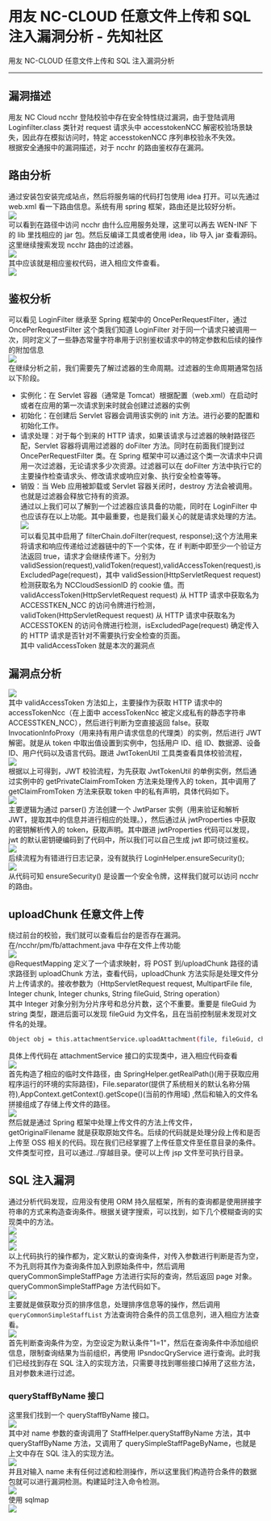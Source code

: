 

# 用友 NC-CLOUD 任意文件上传和 SQL 注入漏洞分析 - 先知社区

用友 NC-CLOUD 任意文件上传和 SQL 注入漏洞分析

- - -

## 漏洞描述

用友 NC Cloud ncchr 登陆校验中存在安全特性绕过漏洞，由于登陆调用 Loginfilter.class 类针对 request 请求头中 accesstokenNCC 解密校验场景缺失，因此存在模拟访问时，特定 accesstokenNCC 序列串校验永不失效。  
根据安全通报中的漏洞描述，对于 ncchr 的路由鉴权存在漏洞。

## 路由分析

通过安装包安装完成站点，然后将服务端的代码打包使用 idea 打开。可以先通过 web.xml 看一下路由信息。系统有用 spring 框架，路由还是比较好分析。  
[![](assets/1702520978-62d728487e711f3b368989c72fd5116e.png)](https://xzfile.aliyuncs.com/media/upload/picture/20231212173547-d49f97d0-98d1-1.png)  
可以看到在路径中访问 ncchr 由什么应用服务处理，这里可以再去 WEN-INF 下的 lib 里找相应的 jar 包。然后反编译工具或者使用 idea，lib 导入 jar 查看源码。  
这里继续搜索发现 ncchr 路由的过滤器。  
[![](assets/1702520978-18ae171c2a8a0efbfaed766582d7f534.png)](https://xzfile.aliyuncs.com/media/upload/picture/20231212173648-f8fff0ac-98d1-1.png)  
其中应该就是相应鉴权代码，进入相应文件查看。  
[![](assets/1702520978-a1555b87952c9f6ac79d6a5ee257c747.png)](https://xzfile.aliyuncs.com/media/upload/picture/20231212173720-0bf4d128-98d2-1.png)

## 鉴权分析

可以看见 LoginFilter 继承至 Spring 框架中的 OncePerRequestFilter，通过 OncePerRequestFilter 这个类我们知道 LoginFilter 对于同一个请求只被调用一次，同时定义了一些静态常量字符串用于识别鉴权请求中的特定参数和后续的操作的附加信息  
[![](assets/1702520978-4f30a1fa3f01c571dd5b2ce5b62c28b6.png)](https://xzfile.aliyuncs.com/media/upload/picture/20231212173736-15557ca4-98d2-1.png)  
在继续分析之前，我们需要先了解过滤器的生命周期。过滤器的生命周期通常包括以下阶段。

-   实例化：在 Servlet 容器（通常是 Tomcat）根据配置（web.xml）在启动时或者在应用的第一次请求到来时就会创建过滤器的实例
-   初始化：在创建后 Servlet 容器会调用该实例的 init 方法。进行必要的配置和初始化工作。
-   请求处理：对于每个到来的 HTTP 请求，如果该请求与过滤器的映射路径匹配，Servlet 容器将调用过滤器的 doFilter 方法。同时在前面我们提到过 OncePerRequestFilter 类。在 Spring 框架中可以通过这个类一次请求中只调用一次过滤器，无论请求多少次资源。过滤器可以在 doFilter 方法中执行它的主要操作检查请求头、修改请求或响应对象、执行安全检查等等。
-   销毁：当 Web 应用被卸载或 Servlet 容器关闭时，destroy 方法会被调用。也就是过滤器会释放它持有的资源。  
    通过以上我们可以了解到一个过滤器应该具备的功能，同时在 LoginFilter 中也应该存在以上功能。其中最重要，也是我们最关心的就是请求处理的方法。  
    [![](assets/1702520978-74a35894e8b545e5d8b0e80e255d46b3.png)](https://xzfile.aliyuncs.com/media/upload/picture/20231212173815-2cbdc75c-98d2-1.png)  
    可以看见其中启用了 filterChain.doFilter(request, response);这个方法用来将请求和响应传递给过滤器链中的下一个实体，在 if 判断中即至少一个验证方法返回 true，请求才会继续传递下。分别为 validSession(request),validToken(request),validAccessToken(request),isExcludedPage(request)，其中 validSession(HttpServletRequest request) 检测获取名为 NCCloudSessionID 的 cookie 值。而 validAccessToken(HttpServletRequest request) 从 HTTP 请求中获取名为 ACCESSTKEN\_NCC 的访问令牌进行检测，validToken(HttpServletRequest request) 从 HTTP 请求中获取名为 ACCESSTOKEN 的访问令牌进行检测，isExcludedPage(request) 确定传入的 HTTP 请求是否针对不需要执行安全检查的页面。  
    其中 validAccessToken 就是本次的漏洞点

## 漏洞点分析

[![](assets/1702520978-fcca2018ca60e9ed93a5afab04b5abdf.png)](https://xzfile.aliyuncs.com/media/upload/picture/20231212174509-235c81c0-98d3-1.png)  
其中 validAccessToken 方法如上，主要操作为获取 HTTP 请求中的 accessTokenNcc（在上面中 accessTokenNcc 被定义成私有的静态字符串 ACCESSTKEN\_NCC），然后进行判断为空直接返回 false。获取 InvocationInfoProxy（用来持有用户请求信息的代理类）的实例，然后进行 JWT 解密。就是从 token 中取出值设置到实例中，包括用户 ID、组 ID、数据源、设备 ID、用户代码以及语言代码。跟进 JwtTokenUtil 工具类查看具体校验流程，  
[![](assets/1702520978-b9e2ed0b163ff244df4e8360b242188e.png)](https://xzfile.aliyuncs.com/media/upload/picture/20231212174537-33ea720e-98d3-1.png)  
根据以上可得到，JWT 校验流程，为先获取 JwtTokenUtil 的单例实例，然后通过实例中的 getPrivateClaimFromToken 方法来处理传入的 token，其中调用了 getClaimFromToken 方法来获取 token 中的私有声明，具体代码如下。  
[![](assets/1702520978-7543cdc9a2d85947b7fc0f90ae920704.png)](https://xzfile.aliyuncs.com/media/upload/picture/20231212174554-3dfb1564-98d3-1.png)  
主要逻辑为通过 parser() 方法创建一个 JwtParser 实例（用来验证和解析 JWT，提取其中的信息并进行相应的处理。），然后通过从 jwtProperties 中获取的密钥解析传入的 token，获取声明。其中跟进 jwtProperties 代码可以发现，jwt 的默认密钥硬编码到了代码中，所以我们可以自己生成 jwt 即可绕过鉴权。  
[![](assets/1702520978-72e3d91f562677d10259b8cbcae3ef25.png)](https://xzfile.aliyuncs.com/media/upload/picture/20231212174615-4ac659de-98d3-1.png)  
后续流程为有错进行日志记录，没有就执行 LoginHelper.ensureSecurity();  
[![](assets/1702520978-baeeae6283e1d16b8d9f4f0224f7e7b6.png)](https://xzfile.aliyuncs.com/media/upload/picture/20231212174710-6bc18668-98d3-1.png)  
从代码可知 ensureSecurity() 是设置一个安全令牌，这样我们就可以访问 ncchr 的路由。

## uploadChunk 任意文件上传

绕过前台的校验，我们就可以查看后台的是否存在漏洞。  
在/ncchr/pm/fb/attachment.java 中存在文件上传功能  
[![](assets/1702520978-9acf191fff7e9e9ab9201942a911cfbc.png)](https://xzfile.aliyuncs.com/media/upload/picture/20231212174903-aedd916c-98d3-1.png)  
@RequestMapping 定义了一个请求映射，将 POST 到/uploadChunk 路径的请求路径到 uploadChunk 方法，查看代码，uploadChunk 方法实际是处理文件分片上传请求的。接收参数为（HttpServletRequest request, MultipartFile file, Integer chunk, Integer chunks, String fileGuid, String operation）  
其中 Integer 对象分别为分片序号和总分片数，这个不重要。重要是 fileGuid 为 string 类型，跟进后面可以发现 fileGuid 为文件名，且在当前控制层未发现对文件名的处理。

```bash
Object obj = this.attachmentService.uploadAttachment(file, fileGuid, chunk, operation, isMultipart, chunk.intValue() == chunks.intValue() - 1);
```

具体上传代码在 attachmentService 接口的实现类中，进入相应代码查看  
[![](assets/1702520978-3ae414f260e49ae05a06881cb4ea4b8a.png)](https://xzfile.aliyuncs.com/media/upload/picture/20231212174937-c31aa82c-98d3-1.png)  
首先构造了相应的临时文件路径，由 SpringHelper.getRealPath()(用于获取应用程序运行的环境的实际路径)，File.separator(提供了系统相关的默认名称分隔符),AppContext.getContext().getScope()(当前的作用域) ,然后和输入的文件名拼接组成了存储上传文件的路径。  
[![](assets/1702520978-0da756170b67f3e80a64167d686888f3.png)](https://xzfile.aliyuncs.com/media/upload/picture/20231212175000-d0e24064-98d3-1.png)  
然后就是通过 Spring 框架中处理上传文件的方法上传文件，getOriginalFilename 就是获取原始文件名。后续的代码就是处理分段上传和是否上传至 OSS 相关的代码。现在我们已经掌握了上传任意文件至任意目录的条件。文件类型可控，且可以通过../穿越目录。便可以上传 jsp 文件至可执行目录。

## SQL 注入漏洞

通过分析代码发现，应用没有使用 ORM 持久层框架，所有的查询都是使用拼接字符串的方式来构造查询条件。根据关键字搜索，可以找到，如下几个模糊查询的实现类中的方法。  
[![](assets/1702520978-43c8d5f1c580f8bbee07a630127f5fd6.png)](https://xzfile.aliyuncs.com/media/upload/picture/20231212175022-de35edc4-98d3-1.png)  
[![](assets/1702520978-e4fb17ca3b430d72631ad7f76dfa13ed.png)](https://xzfile.aliyuncs.com/media/upload/picture/20231212175044-eadb1c84-98d3-1.png)  
[![](assets/1702520978-136bdf48a544f4c36943b8bf1fd5f484.png)](https://xzfile.aliyuncs.com/media/upload/picture/20231212175102-f5c238bc-98d3-1.png)  
以上代码执行的操作都为，定义默认的查询条件，对传入参数进行判断是否为空，不为孔则将其作为查询条件加入到原始条件中，然后调用 queryCommonSimpleStaffPage 方法进行实际的查询，然后返回 page 对象。queryCommonSimpleStaffPage 方法代码如下。  
[![](assets/1702520978-90b32656d413a9a7aa55aa04a456b9f9.png)](https://xzfile.aliyuncs.com/media/upload/picture/20231212175122-01cf1904-98d4-1.png)  
主要就是做获取分页的排序信息，处理排序信息等的操作，然后调用 `queryCommonSimpleStaffList` 方法查询符合条件的员工信息列，进入相应方法查看。  
[![](assets/1702520978-b66ef0b9226233ae44b659aeac1dacc1.png)](https://xzfile.aliyuncs.com/media/upload/picture/20231212175142-0db24e44-98d4-1.png)  
首先判断查询条件为空，为空设定为默认条件"1=1"，然后在查询条件中添加组织信息，限制查询结果为当前组织，再使用 IPsndocQryService 进行查询。此时我们已经找到存在 SQL 注入的实现方法，只需要寻找到哪些接口掉用了这些方法，且对参数未进行过滤。

### queryStaffByName 接口

这里我们找到一个 queryStaffByName 接口。  
[![](assets/1702520978-78ec36002124fef108a030e246648231.png)](https://xzfile.aliyuncs.com/media/upload/picture/20231212175200-182544bc-98d4-1.png)  
其中对 name 参数的查询调用了 StaffHelper.queryStaffByName 方法，其中 queryStaffByName 方法，又调用了 querySimpleStaffPageByName，也就是上文中存在 SQL 注入的实现方法。  
[![](assets/1702520978-b0e0f3977bba507bbb9028a5e90ffec2.png)](https://xzfile.aliyuncs.com/media/upload/picture/20231212175220-2471b6e2-98d4-1.png)  
并且对输入 name 未有任何过滤和检测操作，所以这里我们构造符合条件的数据包就可以进行漏洞检测。构建延时注入命令检测。  
[![](assets/1702520978-640898be5c81be7694b0f8318473811c.png)](https://xzfile.aliyuncs.com/media/upload/picture/20231212180800-54636524-98d6-1.png)  
使用 sqlmap  
[![](assets/1702520978-a241f14d52db6babf602808da9ba5ed4.png)](https://xzfile.aliyuncs.com/media/upload/picture/20231212175258-3b2671a2-98d4-1.png)
